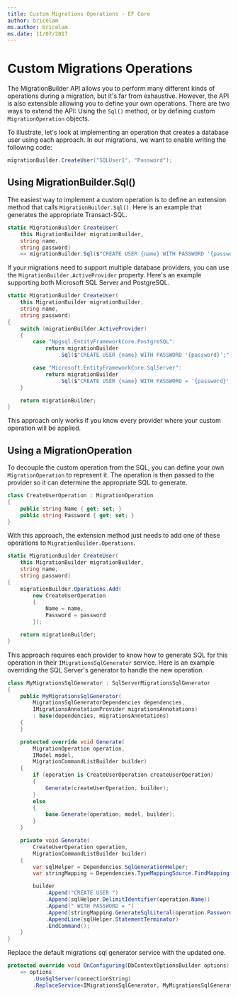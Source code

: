 ```yaml
---
title: Custom Migrations Operations - EF Core
author: bricelam
ms.author: bricelam
ms.date: 11/07/2017
---
```

Custom Migrations Operations
============================
The MigrationBuilder API allows you to perform many different kinds of operations during a migration, but it's far from
exhaustive. However, the API is also extensible allowing you to define your own operations. There are two ways to extend
the API: Using the `Sql()` method, or by defining custom `MigrationOperation` objects.

To illustrate, let's look at implementing an operation that creates a database user using each approach. In our
migrations, we want to enable writing the following code:

``` csharp
migrationBuilder.CreateUser("SQLUser1", "Password");
```

Using MigrationBuilder.Sql()
----------------------------
The easiest way to implement a custom operation is to define an extension method that calls `MigrationBuilder.Sql()`.
Here is an example that generates the appropriate Transact-SQL.

``` csharp
static MigrationBuilder CreateUser(
    this MigrationBuilder migrationBuilder,
    string name,
    string password)
    => migrationBuilder.Sql($"CREATE USER {name} WITH PASSWORD '{password}';");
```

If your migrations need to support multiple database providers, you can use the `MigrationBuilder.ActiveProvider`
property. Here's an example supporting both Microsoft SQL Server and PostgreSQL.

``` csharp
static MigrationBuilder CreateUser(
    this MigrationBuilder migrationBuilder,
    string name,
    string password)
{
    switch (migrationBuilder.ActiveProvider)
    {
        case "Npgsql.EntityFrameworkCore.PostgreSQL":
            return migrationBuilder
                .Sql($"CREATE USER {name} WITH PASSWORD '{password}';");

        case "Microsoft.EntityFrameworkCore.SqlServer":
            return migrationBuilder
                .Sql($"CREATE USER {name} WITH PASSWORD = '{password}';");
    }

    return migrationBuilder;
}
```

This approach only works if you know every provider where your custom operation will be applied.

Using a MigrationOperation
---------------------------
To decouple the custom operation from the SQL, you can define your own `MigrationOperation` to represent it. The
operation is then passed to the provider so it can determine the appropriate SQL to generate.

``` csharp
class CreateUserOperation : MigrationOperation
{
    public string Name { get; set; }
    public string Password { get; set; }
}
```

With this approach, the extension method just needs to add one of these operations to `MigrationBuilder.Operations`.

``` csharp
static MigrationBuilder CreateUser(
    this MigrationBuilder migrationBuilder,
    string name,
    string password)
{
    migrationBuilder.Operations.Add(
        new CreateUserOperation
        {
            Name = name,
            Password = password
        });

    return migrationBuilder;
}
```

This approach requires each provider to know how to generate SQL for this operation in their `IMigrationsSqlGenerator`
service. Here is an example overriding the SQL Server's generator to handle the new operation.

``` csharp
class MyMigrationsSqlGenerator : SqlServerMigrationsSqlGenerator
{
    public MyMigrationsSqlGenerator(
        MigrationsSqlGeneratorDependencies dependencies,
        IMigrationsAnnotationProvider migrationsAnnotations)
        : base(dependencies, migrationsAnnotations)
    {
    }

    protected override void Generate(
        MigrationOperation operation,
        IModel model,
        MigrationCommandListBuilder builder)
    {
        if (operation is CreateUserOperation createUserOperation)
        {
            Generate(createUserOperation, builder);
        }
        else
        {
            base.Generate(operation, model, builder);
        }
    }

    private void Generate(
        CreateUserOperation operation,
        MigrationCommandListBuilder builder)
    {
        var sqlHelper = Dependencies.SqlGenerationHelper;
        var stringMapping = Dependencies.TypeMappingSource.FindMapping(typeof(string));

        builder
            .Append("CREATE USER ")
            .Append(sqlHelper.DelimitIdentifier(operation.Name))
            .Append(" WITH PASSWORD = ")
            .Append(stringMapping.GenerateSqlLiteral(operation.Password))
            .AppendLine(sqlHelper.StatementTerminator)
            .EndCommand();
    }
}
```

Replace the default migrations sql generator service with the updated one.

``` csharp
protected override void OnConfiguring(DbContextOptionsBuilder options)
    => options
        .UseSqlServer(connectionString)
        .ReplaceService<IMigrationsSqlGenerator, MyMigrationsSqlGenerator>();
```
